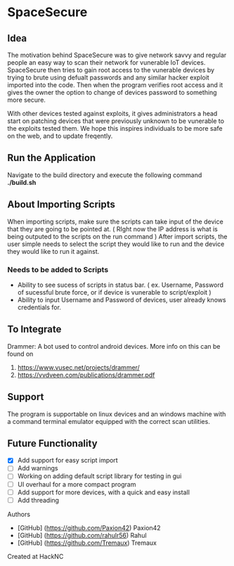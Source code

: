 # SpaceSecure

## Idea
The motivation behind SpaceSecure was to give network savvy and regular people an easy way to scan their network for vunerable IoT devices. SpaceSecure then tries to gain root access to the vunerable devices by trying to brute using defualt passwords and any similar hacker exploit imported into the code. Then when the program verifies root access and it gives the owner the option to change of devices password to something more secure. 

With other devices tested against exploits, it gives administrators a head start on patching devices that were previously unknown to be vunerable to the exploits tested them. We hope this inspires individuals to be more safe on the web, and to update freqently.

## Run the Application
Navigate to the build directory and execute the following command 
**./build.sh**

## About Importing Scripts
When importing scripts, make sure the scripts can take input of the device that they are going to be pointed at. ( RIght now the IP address is what is being outputed to the scripts on the run command ) After import scripts, the user simple needs to select the script they would like to run and the device they would like to run it against. 

### Needs to be added to Scripts
* Ability to see sucess of scripts in status bar. ( ex. Username, Password of sucessful brute force, or if device is vunerable to script/exploit )
* Ability to input Username and Password of devices, user already knows credentials for. 

## To Integrate
Drammer: A bot used to control android devices. More info on this can be found on 
1) https://www.vusec.net/projects/drammer/ 
2) https://vvdveen.com/publications/drammer.pdf


## Support
The program is supportable on linux devices and an windows machine with a command terminal emulator equipped with the correct scan utilities.

## Future Functionality
- [x] Add support for easy script import
- [ ] Add warnings
- [ ] Working on adding default script library for testing in gui
- [ ] UI overhaul for a more compact program
- [ ] Add support for more devices, with a quick and easy install
- [ ] Add threading

Authors
- [GitHub] (https://github.com/Paxion42) Paxion42
- [GitHub] (https://github.com/rahulr56) Rahul
- [GitHub] (https://github.com/Tremaux) Tremaux

Created at HackNC
